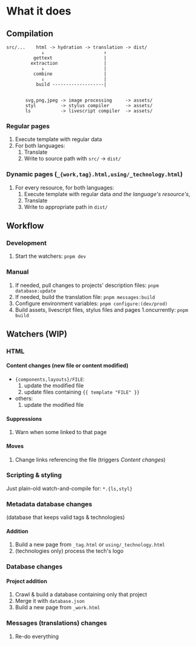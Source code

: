# What it does

## Compilation

```
src/...    html -> hydration -> translation -> dist/
             ↓                      ↑
          gettext                   |
         extraction                 |
             ↓                      |
          combine                   |
             ↓                      |
           build -------------------|


       svg,png,jpeg -> image processing     -> assets/
       styl         -> stylus compiler      -> assets/
       ls           -> livescript compiler  -> assets/

```

### Regular pages

1. Execute template with regular data
1. For both languages:
    1. Translate
    1. Write to source path with `src/` → `dist/`

### Dynamic pages (`_{work,tag}.html,using/_technology.html`)

1. For every resource, for both languages:
    1. Execute template with regular data _and the language's resource's_,
    1. Translate
    1. Write to appropriate path in `dist/`

## Workflow

### Development

1. Start the watchers: `pnpm dev`

### Manual

1. If needed, pull changes to projects' description files: `pnpm database:update`
1. If needed, build the translation file: `pnpm messages:build`
1. Configure environment variables: `pnpm configure:(dev/prod)`
1. Build assets, livescript files, stylus files and pages 1.oncurrently: `pnpm build`

## Watchers (WIP)

### HTML

#### Content changes (new file or content modified)

- `{components,layouts}/FILE`:
    1. update the modified file
    1. update files containing `{{ template "FILE" }}`
- others:
    1. update the modified file

#### Suppressions

1. Warn when some linked to that page

#### Moves

1. Change links referencing the file (triggers _Content changes_)

### Scripting & styling

Just plain-old watch-and-compile for: `*.{ls,styl}`

### Metadata database changes

(database that keeps valid tags & technologies)

#### Addition

1. Build a new page from `_tag.html` or `using/_technology.html`
1. (technologies only) process the tech's logo

### Database changes

#### Project addition

1. Crawl & build a database containing only that project
1. Merge it with `database.json`
1. Build a new page from `_work.html`

### Messages (translations) changes

1. Re-do everything
